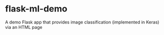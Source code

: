# flask-ml-demo
A demo Flask app that provides image classification (implemented in Keras) via an HTML page

